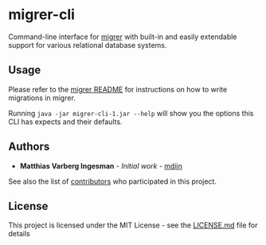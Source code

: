 # migrer-cli

Command-line interface for [migrer](https://github.com/mdiin/migrer) with
built-in and easily extendable support for various relational database systems.

## Usage

Please refer to the [migrer
README](https://github.com/mdiin/migrer/blob/master/README.md) for instructions
on how to write migrations in migrer.

Running `java -jar migrer-cli-1.jar --help` will show you the options this CLI
has expects and their defaults.

## Authors

* **Matthias Varberg Ingesman** - *Initial work* - [mdiin](https://github.com/mdiin)

See also the list of [contributors](https://github.com/mdiin/migrer/contributors) who participated in this project.

## License

This project is licensed under the MIT License - see the [LICENSE.md](LICENSE.md) file for details
